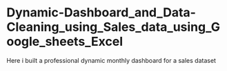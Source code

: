 # Dynamic-Dashboard_and_Data-Cleaning_using_Sales_data_using_Google_sheets_Excel
Here i built a professional dynamic monthly dashboard for a sales dataset 
